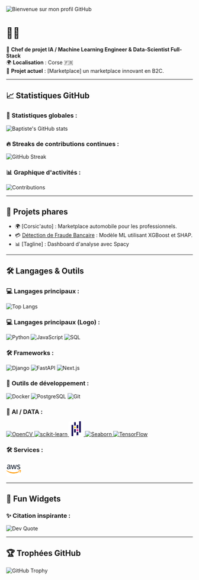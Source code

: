 ![Bienvenue sur mon profil GitHub](https://capsule-render.vercel.app/api?type=waving&color=gradient&height=200&section=header&text=Bienvenue%20sur%20mon%20GitHub!&fontSize=40)

# 👨‍💻

🚀 **Chef de projet IA / Machine Learning Engineer & Data-Scientist Full-Stack**  
🌍 **Localisation** : Corse 🇫🇷  
🎯 **Projet actuel** : [Marketplace] un marketplace innovant en B2C.

---

## **📈 Statistiques GitHub**

### 🌟 **Statistiques globales :**
![Baptiste's GitHub stats](https://github-readme-stats.vercel.app/api?username=Baptiste2B&show_icons=true&theme=radical&hide_border=true)

### 🔥 **Streaks de contributions continues :**
![GitHub Streak](https://streak-stats.demolab.com?user=Baptiste2B&theme=radical&hide_border=true&border_radius=5)

### 📊 **Graphique d'activités :**
![Contributions](https://github-readme-activity-graph.vercel.app/graph?username=Baptiste2B&theme=tokyo-night)

---

## **🚀 Projets phares**
- 🌍 [Corsic'auto] : Marketplace automobile pour les professionnels.
- 💳 [Détection de Fraude Bancaire](https://github.com/Baptiste2B/fraude-detection) : Modèle ML utilisant XGBoost et SHAP.
- 📊 [Tagline] : Dashboard d'analyse avec Spacy

---

## **🛠️ Langages & Outils**

### 💻 **Langages principaux :**

![Top Langs](https://github-readme-stats.vercel.app/api/top-langs/?username=Baptiste2B&layout=donut-vertical)

### 💻 **Langages principaux (Logo) :**
![Python](https://img.shields.io/badge/Python-3776AB?style=for-the-badge&logo=python&logoColor=white) ![JavaScript](https://img.shields.io/badge/JavaScript-F7DF1E?style=for-the-badge&logo=javascript&logoColor=black) ![SQL](https://img.shields.io/badge/SQL-003B57?style=for-the-badge&logo=postgresql)

### 🛠️ **Frameworks :**
![Django](https://img.shields.io/badge/Django-092E20?style=for-the-badge&logo=django&logoColor=white) ![FastAPI](https://img.shields.io/badge/FastAPI-009688?style=for-the-badge&logo=fastapi&logoColor=white) ![Next.js](https://img.shields.io/badge/Next.js-000000?style=for-the-badge&logo=next.js)

### 🔧 **Outils de développement :**
![Docker](https://img.shields.io/badge/Docker-2496ED?style=for-the-badge&logo=docker&logoColor=white) ![PostgreSQL](https://img.shields.io/badge/PostgreSQL-336791?style=for-the-badge&logo=postgresql&logoColor=white) ![Git](https://img.shields.io/badge/Git-F05032?style=for-the-badge&logo=git&logoColor=white)

### 🔧 **AI / DATA :**
<div>
  <a href="https://opencv.org/" target="_blank" rel="noreferrer">
    <img src="https://www.vectorlogo.zone/logos/opencv/opencv-icon.svg" alt="OpenCV" width="40" height="40"/>
  </a>
  <a href="https://scikit-learn.org/" target="_blank" rel="noreferrer">
    <img src="https://upload.wikimedia.org/wikipedia/commons/0/05/Scikit_learn_logo_small.svg" alt="scikit-learn" width="40" height="40"/>
  </a>
  <a href="https://pandas.pydata.org/" target="_blank" rel="noreferrer">
    <img src="https://raw.githubusercontent.com/devicons/devicon/2ae2a900d2f041da66e950e4d48052658d850630/icons/pandas/pandas-original.svg" alt="Pandas" width="40" height="40"/>
  </a>
  <a href="https://seaborn.pydata.org/" target="_blank" rel="noreferrer">
    <img src="https://seaborn.pydata.org/_images/logo-mark-lightbg.svg" alt="Seaborn" width="40" height="40"/>
  </a>
  <a href="https://www.tensorflow.org" target="_blank" rel="noreferrer">
    <img src="https://www.vectorlogo.zone/logos/tensorflow/tensorflow-icon.svg" alt="TensorFlow" width="40" height="40"/>
  </a>
</div>

### 🛠️ Services  :
<div>
  <a href="https://aws.amazon.com" target="_blank" rel="noreferrer">
    <img src="https://raw.githubusercontent.com/devicons/devicon/master/icons/amazonwebservices/amazonwebservices-original-wordmark.svg" alt="AWS" width="40" height="40"/>
  </a>
</div>

---

## **🎉 Fun Widgets**

### ✨ **Citation inspirante :**
![Dev Quote](https://quotes-github-readme.vercel.app/api?type=horizontal&theme=radical)

---

## **🏆 Trophées GitHub**
![GitHub Trophy](https://github-profile-trophy.vercel.app/?username=Baptiste2B&theme=radical&no-frame=true&row=1&column=6)

